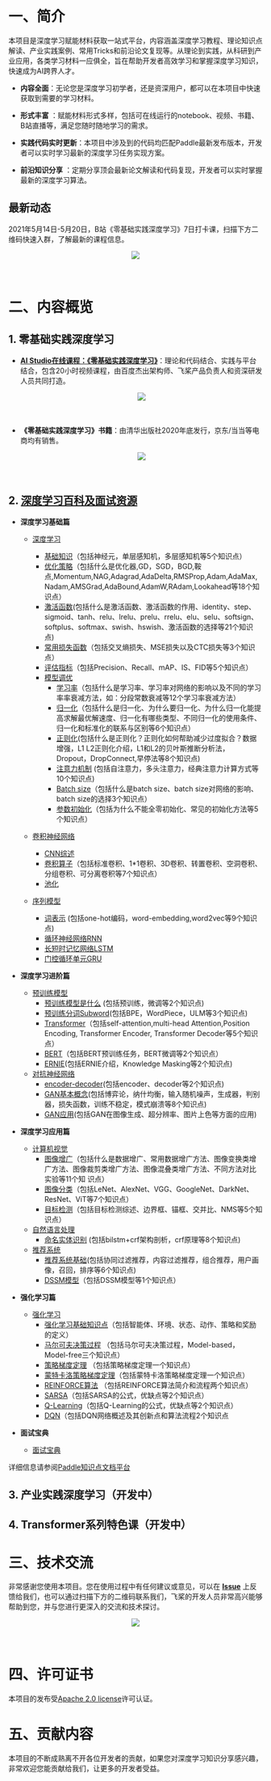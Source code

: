 # 一、简介

本项目是深度学习赋能材料获取一站式平台，内容涵盖深度学习教程、理论知识点解读、产业实践案例、常用Tricks和前沿论文复现等。从理论到实践，从科研到产业应用，各类学习材料一应俱全，旨在帮助开发者高效学习和掌握深度学习知识，快速成为AI跨界人才。

* **内容全面**：无论您是深度学习初学者，还是资深用户，都可以在本项目中快速获取到需要的学习材料。

* **形式丰富** ：赋能材料形式多样，包括可在线运行的notebook、视频、书籍、B站直播等，满足您随时随地学习的需求。

* **实践代码实时更新**：本项目中涉及到的代码均匹配Paddle最新发布版本，开发者可以实时学习最新的深度学习任务实现方案。

* **前沿知识分享** ：定期分享顶会最新论文解读和代码复现，开发者可以实时掌握最新的深度学习算法。



## 最新动态

2021年5月14日-5月20日，B站《零基础实践深度学习》7日打卡课，扫描下方二维码快速入群，了解最新的课程信息。

<center><img src="https://github.com/ZhangHandi/images-for-paddledocs/blob/main/images/readme/qr_code.png?raw=true"/></center>
<br></br>



# 二、内容概览

## 1. 零基础实践深度学习

  - **[AI Studio在线课程：《零基础实践深度学习》](https://aistudio.baidu.com/aistudio/course/introduce/1297
    )**：理论和代码结合、实践与平台结合，包含20小时视频课程，由百度杰出架构师、飞桨产品负责人和资深研发人员共同打造。

    <center><img src="https://github.com/ZhangHandi/images-for-paddledocs/blob/main/images/readme/aistudio.png?raw=true"/></center><br></br>


  - **《零基础实践深度学习》书籍**：由清华出版社2020年底发行，京东/当当等电商均有销售。

    <center><img src="https://github.com/ZhangHandi/images-for-paddledocs/blob/main/images/readme/book.png?raw=true"/></center><br></br>
    
    

## 2. [深度学习百科及面试资源](https://paddlepedia.readthedocs.io/en/latest/index.html)

* **深度学习基础篇**
  * [深度学习](https://paddlepedia.readthedocs.io/en/latest/tutorials/deep_learning/index.html#)
    * [基础知识](https://paddlepedia.readthedocs.io/en/latest/tutorials/deep_learning/basic_concepts/index.html)（包括神经元，单层感知机，多层感知机等5个知识点）
    * [优化策略](https://paddlepedia.readthedocs.io/en/latest/tutorials/deep_learning/optimizers/index.html)（包括什么是优化器,GD，SGD，BGD,鞍点,Momentum,NAG,Adagrad,AdaDelta,RMSProp,Adam,AdaMax,Nadam,AMSGrad,AdaBound,AdamW,RAdam,Lookahead等18个知识点）
    * [激活函数](https://paddlepedia.readthedocs.io/en/latest/tutorials/deep_learning/activation_functions/index.html)(包括什么是激活函数、激活函数的作用、identity、step、sigmoid、tanh、relu、lrelu、prelu、rrelu、elu、selu、softsign、softplus、softmax、swish、hswish、激活函数的选择等21个知识点)
    * [常用损失函数](https://paddlepedia.readthedocs.io/en/latest/tutorials/deep_learning/loss_functions/index.html)（包括交叉熵损失、MSE损失以及CTC损失等3个知识点）
    * [评估指标](https://paddlepedia.readthedocs.io/en/latest/tutorials/deep_learning/metrics/index.html)（包括Precision、Recall、mAP、IS、FID等5个知识点）
    * [模型调优](https://paddlepedia.readthedocs.io/en/latest/tutorials/deep_learning/model_tuning/index.html#)
      * [学习率](https://paddlepedia.readthedocs.io/en/latest/tutorials/deep_learning/model_tuning/learning_rate.html)（包括什么是学习率、学习率对网络的影响以及不同的学习率率衰减方法，如：分段常数衰减等12个学习率衰减方法）
      * [归一化](https://paddlepedia.readthedocs.io/en/latest/tutorials/deep_learning/model_tuning/normalization/index.html)（包括什么是归一化、为什么要归一化、为什么归一化能提高求解最优解速度、归一化有哪些类型、不同归一化的使用条件、归一化和标准化的联系与区别等6个知识点）
      * [正则化](https://paddlepedia.readthedocs.io/en/latest/tutorials/deep_learning/model_tuning/regularization/index.html)(包括什么是正则化？正则化如何帮助减少过度拟合？数据增强，L1 L2正则化介绍，L1和L2的贝叶斯推断分析法，Dropout，DropConnect,早停法等8个知识点) 	
      * [注意力机制](https://paddlepedia.readthedocs.io/en/latest/tutorials/deep_learning/model_tuning/attention/index.html) (包括自注意力，多头注意力，经典注意力计算方式等10个知识点)
      * [Batch size](https://paddlepedia.readthedocs.io/en/latest/tutorials/deep_learning/model_tuning/batch_size.html)（包括什么是batch size、batch size对网络的影响、batch size的选择3个知识点）
      * [参数初始化](https://paddlepedia.readthedocs.io/en/latest/tutorials/deep_learning/model_tuning/weight_initializer.html)（包括为什么不能全零初始化、常见的初始化方法等5个知识点）
    
  * [卷积神经网络](https://paddlepedia.readthedocs.io/en/latest/tutorials/CNN/index.html)
    * [CNN综述](https://paddlepedia.readthedocs.io/en/latest/tutorials/CNN/CV_CNN.html)
    * [卷积算子](https://paddlepedia.readthedocs.io/en/latest/tutorials/CNN/convolution_operator/index.html)（包括标准卷积、1*1卷积、3D卷积、转置卷积、空洞卷积、分组卷积、可分离卷积等7个知识点）
    * [池化](https://paddlepedia.readthedocs.io/en/latest/tutorials/CNN/Pooling.html)
    
  * [序列模型](https://paddlepedia.readthedocs.io/en/latest/tutorials/sequence_model/index.html)
    * [词表示](https://paddlepedia.readthedocs.io/en/latest/tutorials/sequence_model/word_representation/index.html) (包括one-hot编码，word-embedding,word2vec等9个知识点)
    * [循环神经网络RNN](https://paddlepedia.readthedocs.io/en/latest/tutorials/sequence_model/rnn.html)
    * [长短时记忆网络LSTM](https://paddlepedia.readthedocs.io/en/latest/tutorials/sequence_model/lstm.html)
    * [门控循环单元GRU](https://paddlepedia.readthedocs.io/en/latest/tutorials/sequence_model/gru.html) 
  
* **深度学习进阶篇**
  * [预训练模型](https://paddlepedia.readthedocs.io/en/latest/tutorials/pretrain_model/index.html)
    * [预训练模型是什么](https://paddlepedia.readthedocs.io/en/latest/tutorials/pretrain_model/pretrain_model_description.html) (包括预训练，微调等2个知识点)
    * [预训练分词Subword](https://paddlepedia.readthedocs.io/en/latest/tutorials/pretrain_model/subword.html)(包括BPE，WordPiece，ULM等3个知识点)
    * [Transformer](https://paddlepedia.readthedocs.io/en/latest/tutorials/pretrain_model/transformer.html)（包括self-attention,multi-head Attention,Position Encoding, Transformer Encoder, Transformer Decoder等5个知识点）
    * [BERT](https://paddlepedia.readthedocs.io/en/latest/tutorials/pretrain_model/bert.html)（包括BERT预训练任务，BERT微调等2个知识点）
    * [ERNIE](https://paddlepedia.readthedocs.io/en/latest/tutorials/pretrain_model/erine.html)(包括ERNIE介绍，Knowledge Masking等2个知识点)
  * [对抗神经网络](https://paddlepedia.readthedocs.io/en/latest/tutorials/generative_adversarial_network/index.html)
    * [encoder-decoder](https://paddlepedia.readthedocs.io/en/latest/tutorials/generative_adversarial_network/encoder_decoder/index.html)(包括encoder、decoder等2个知识点)
    * [GAN基本概念](https://paddlepedia.readthedocs.io/en/latest/tutorials/generative_adversarial_network/basic_concept/index.html)(包括博弈论，纳什均衡，输入随机噪声，生成器，判别器，损失函数，训练不稳定，模式崩溃等8个知识点)
    * [GAN应用](https://paddlepedia.readthedocs.io/en/latest/tutorials/generative_adversarial_network/gan_applications/index.html)(包括GAN在图像生成、超分辨率、图片上色等方面的应用)

* **深度学习应用篇**
  * [计算机视觉](https://paddlepedia.readthedocs.io/en/latest/tutorials/computer_vision/index.html)
    * [图像增广](https://paddlepedia.readthedocs.io/en/latest/tutorials/computer_vision/image_augmentation/index.html)（包括什么是数据增广、常用数据增广方法、图像变换类增广方法、图像裁剪类增广方法、图像混叠类增广方法、不同方法对比实验等11个知
    识点）
    * [图像分类](https://paddlepedia.readthedocs.io/en/latest/tutorials/computer_vision/classification/index.html)（包括LeNet、AlexNet、VGG、GoogleNet、DarkNet、ResNet、ViT等7个知识点）
    * [目标检测](https://paddlepedia.readthedocs.io/en/latest/tutorials/computer_vision/object_detection/index.html)（包括目标检测综述、边界框、锚框、交并比、NMS等5个知识点）
  * [自然语言处理](https://paddlepedia.readthedocs.io/en/latest/tutorials/natural_language_processing/index.html)
    * [命名实体识别](https://paddlepedia.readthedocs.io/en/latest/tutorials/natural_language_processing/ner/index.html) (包括bilstm+crf架构剖析，crf原理等8个知识点)
  * [推荐系统](https://paddlepedia.readthedocs.io/en/latest/tutorials/recommendation_system/index.html)
    * [推荐系统基础](https://paddlepedia.readthedocs.io/en/latest/tutorials/recommendation_system/recommender_system.html)(包括协同过滤推荐，内容过滤推荐，组合推荐，用户画像，召回，排序等6个知识点)
    * [DSSM模型](https://paddlepedia.readthedocs.io/en/latest/tutorials/recommendation_system/dssm.html)（包括DSSM模型等1个知识点）

* **强化学习篇**
  * [强化学习](https://paddlepedia.readthedocs.io/en/latest/tutorials/reinforcement_learning/index.html)
    * [强化学习基础知识点](https://paddlepedia.readthedocs.io/en/latest/tutorials/reinforcement_learning/basic_information.html)（包括智能体、环境、状态、动作、策略和奖励的定义）
    * [马尔可夫决策过程](https://paddlepedia.readthedocs.io/en/latest/tutorials/reinforcement_learning/markov_decision_process.html) （包括马尔可夫决策过程，Model-based，Model-free三个知识点）
    * [策略梯度定理](https://paddlepedia.readthedocs.io/en/latest/tutorials/reinforcement_learning/policy_gradient.html) （包括策略梯度定理一个知识点）
    * [蒙特卡洛策略梯度定理](https://paddlepedia.readthedocs.io/en/latest/tutorials/reinforcement_learning/policy_gradient.html)（包括蒙特卡洛策略梯度定理一个知识点）
    * [REINFORCE算法](https://paddlepedia.readthedocs.io/en/latest/tutorials/reinforcement_learning/policy_gradient.html#reinforce) （包括REINFORCE算法简介和流程两个知识点）
    * [SARSA](https://paddlepedia.readthedocs.io/en/latest/tutorials/reinforcement_learning/Sarsa.html)（包括SARSA的公式，优缺点等2个知识点）
    * [Q-Learning](https://paddlepedia.readthedocs.io/en/latest/tutorials/reinforcement_learning/Q-learning.html)（包括Q-Learning的公式，优缺点等2个知识点）
    * [DQN](https://paddlepedia.readthedocs.io/en/latest/tutorials/reinforcement_learning/DQN.html#)（包括DQN网络概述及其创新点和算法流程2个知识点

* **面试宝典**
  * [面试宝典](http://localhost:8000/tutorials/interview_questions/interview_questions.html)

详细信息请参阅[Paddle知识点文档平台](https://paddlepedia.readthedocs.io/en/latest/index.html)


## 3. 产业实践深度学习（开发中）
## 4. Transformer系列特色课（开发中）


# 三、技术交流

非常感谢您使用本项目。您在使用过程中有任何建议或意见，可以在 **[Issue](https://github.com/PaddlePaddle/tutorials/issues)** 上反馈给我们，也可以通过扫描下方的二维码联系我们，飞桨的开发人员非常高兴能够帮助到您，并与您进行更深入的交流和技术探讨。

<center><img src="https://github.com/ZhangHandi/images-for-paddledocs/blob/main/images/readme/qr_code.png?raw=true"/></center><br></br>



# 四、许可证书

本项目的发布受[Apache 2.0 license](https://www.apache.org/licenses/LICENSE-2.0.txt)许可认证。



# 五、贡献内容

本项目的不断成熟离不开各位开发者的贡献，如果您对深度学习知识分享感兴趣，非常欢迎您能贡献给我们，让更多的开发者受益。

